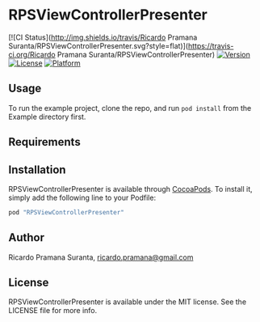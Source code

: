 # RPSViewControllerPresenter

[![CI Status](http://img.shields.io/travis/Ricardo Pramana Suranta/RPSViewControllerPresenter.svg?style=flat)](https://travis-ci.org/Ricardo Pramana Suranta/RPSViewControllerPresenter)
[![Version](https://img.shields.io/cocoapods/v/RPSViewControllerPresenter.svg?style=flat)](http://cocoapods.org/pods/RPSViewControllerPresenter)
[![License](https://img.shields.io/cocoapods/l/RPSViewControllerPresenter.svg?style=flat)](http://cocoapods.org/pods/RPSViewControllerPresenter)
[![Platform](https://img.shields.io/cocoapods/p/RPSViewControllerPresenter.svg?style=flat)](http://cocoapods.org/pods/RPSViewControllerPresenter)

## Usage

To run the example project, clone the repo, and run `pod install` from the Example directory first.

## Requirements

## Installation

RPSViewControllerPresenter is available through [CocoaPods](http://cocoapods.org). To install
it, simply add the following line to your Podfile:

```ruby
pod "RPSViewControllerPresenter"
```

## Author

Ricardo Pramana Suranta, ricardo.pramana@gmail.com

## License

RPSViewControllerPresenter is available under the MIT license. See the LICENSE file for more info.
